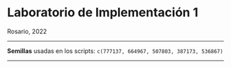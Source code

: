 # Laboratorio de Implementación 1

Rosario, 2022

---

**Semillas** usadas en los scripts: `c(777137, 664967, 507803, 387173, 536867)`

---
